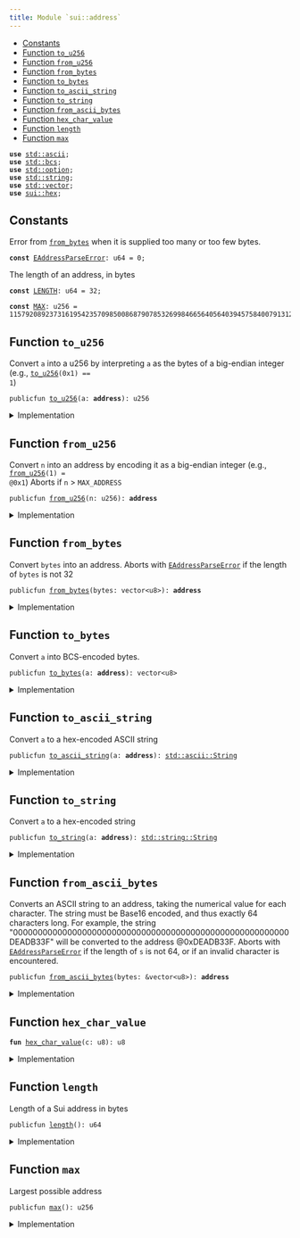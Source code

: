 ```yaml
---
title: Module `sui::address`
---
```




-  [Constants](#@Constants_0)
-  [Function `to_u256`](#sui_address_to_u256)
-  [Function `from_u256`](#sui_address_from_u256)
-  [Function `from_bytes`](#sui_address_from_bytes)
-  [Function `to_bytes`](#sui_address_to_bytes)
-  [Function `to_ascii_string`](#sui_address_to_ascii_string)
-  [Function `to_string`](#sui_address_to_string)
-  [Function `from_ascii_bytes`](#sui_address_from_ascii_bytes)
-  [Function `hex_char_value`](#sui_address_hex_char_value)
-  [Function `length`](#sui_address_length)
-  [Function `max`](#sui_address_max)


<pre><code><b>use</b> <a href="../std/ascii.md#std_ascii">std::ascii</a>;
<b>use</b> <a href="../std/bcs.md#std_bcs">std::bcs</a>;
<b>use</b> <a href="../std/option.md#std_option">std::option</a>;
<b>use</b> <a href="../std/string.md#std_string">std::string</a>;
<b>use</b> <a href="../std/vector.md#std_vector">std::vector</a>;
<b>use</b> <a href="hex.md#sui_hex">sui::hex</a>;
</code></pre>



<a name="@Constants_0"></a>

## Constants


<a name="sui_address_EAddressParseError"></a>

Error from <code><a href="address.md#sui_address_from_bytes">from_bytes</a></code> when it is supplied too many or too few bytes.


<pre><code><b>const</b> <a href="address.md#sui_address_EAddressParseError">EAddressParseError</a>: u64 = 0;
</code></pre>



<a name="sui_address_LENGTH"></a>

The length of an address, in bytes


<pre><code><b>const</b> <a href="address.md#sui_address_LENGTH">LENGTH</a>: u64 = 32;
</code></pre>



<a name="sui_address_MAX"></a>



<pre><code><b>const</b> <a href="address.md#sui_address_MAX">MAX</a>: u256 = 115792089237316195423570985008687907853269984665640564039457584007913129639935;
</code></pre>



<a name="sui_address_to_u256"></a>

## Function `to_u256`

Convert <code>a</code> into a u256 by interpreting <code>a</code> as the bytes of a big-endian integer
(e.g., <code><a href="address.md#sui_address_to_u256">to_u256</a>(0x1) == 1</code>)


<pre><code>publicfun <a href="address.md#sui_address_to_u256">to_u256</a>(a: <b>address</b>): u256
</code></pre>



<details>
<summary>Implementation</summary>


<pre><code><b>public</b> <b>native</b> <b>fun</b> <a href="address.md#sui_address_to_u256">to_u256</a>(a: <b>address</b>): u256;
</code></pre>



</details>

<a name="sui_address_from_u256"></a>

## Function `from_u256`

Convert <code>n</code> into an address by encoding it as a big-endian integer (e.g., <code><a href="address.md#sui_address_from_u256">from_u256</a>(1) = @0x1</code>)
Aborts if <code>n</code> > <code>MAX_ADDRESS</code>


<pre><code>publicfun <a href="address.md#sui_address_from_u256">from_u256</a>(n: u256): <b>address</b>
</code></pre>



<details>
<summary>Implementation</summary>


<pre><code><b>public</b> <b>native</b> <b>fun</b> <a href="address.md#sui_address_from_u256">from_u256</a>(n: u256): <b>address</b>;
</code></pre>



</details>

<a name="sui_address_from_bytes"></a>

## Function `from_bytes`

Convert <code>bytes</code> into an address.
Aborts with <code><a href="address.md#sui_address_EAddressParseError">EAddressParseError</a></code> if the length of <code>bytes</code> is not 32


<pre><code>publicfun <a href="address.md#sui_address_from_bytes">from_bytes</a>(bytes: vector&lt;u8&gt;): <b>address</b>
</code></pre>



<details>
<summary>Implementation</summary>


<pre><code><b>public</b> <b>native</b> <b>fun</b> <a href="address.md#sui_address_from_bytes">from_bytes</a>(bytes: vector&lt;u8&gt;): <b>address</b>;
</code></pre>



</details>

<a name="sui_address_to_bytes"></a>

## Function `to_bytes`

Convert <code>a</code> into BCS-encoded bytes.


<pre><code>publicfun <a href="address.md#sui_address_to_bytes">to_bytes</a>(a: <b>address</b>): vector&lt;u8&gt;
</code></pre>



<details>
<summary>Implementation</summary>


<pre><code><b>public</b> <b>fun</b> <a href="address.md#sui_address_to_bytes">to_bytes</a>(a: <b>address</b>): vector&lt;u8&gt; {
    <a href="bcs.md#sui_bcs_to_bytes">bcs::to_bytes</a>(&a)
}
</code></pre>



</details>

<a name="sui_address_to_ascii_string"></a>

## Function `to_ascii_string`

Convert <code>a</code> to a hex-encoded ASCII string


<pre><code>publicfun <a href="address.md#sui_address_to_ascii_string">to_ascii_string</a>(a: <b>address</b>): <a href="../std/ascii.md#std_ascii_String">std::ascii::String</a>
</code></pre>



<details>
<summary>Implementation</summary>


<pre><code><b>public</b> <b>fun</b> <a href="address.md#sui_address_to_ascii_string">to_ascii_string</a>(a: <b>address</b>): ascii::String {
    <a href="hex.md#sui_hex_encode">hex::encode</a>(<a href="address.md#sui_address_to_bytes">to_bytes</a>(a)).<a href="address.md#sui_address_to_ascii_string">to_ascii_string</a>()
}
</code></pre>



</details>

<a name="sui_address_to_string"></a>

## Function `to_string`

Convert <code>a</code> to a hex-encoded string


<pre><code>publicfun <a href="address.md#sui_address_to_string">to_string</a>(a: <b>address</b>): <a href="../std/string.md#std_string_String">std::string::String</a>
</code></pre>



<details>
<summary>Implementation</summary>


<pre><code><b>public</b> <b>fun</b> <a href="address.md#sui_address_to_string">to_string</a>(a: <b>address</b>): string::String {
    <a href="address.md#sui_address_to_ascii_string">to_ascii_string</a>(a).<a href="address.md#sui_address_to_string">to_string</a>()
}
</code></pre>



</details>

<a name="sui_address_from_ascii_bytes"></a>

## Function `from_ascii_bytes`

Converts an ASCII string to an address, taking the numerical value for each character. The
string must be Base16 encoded, and thus exactly 64 characters long.
For example, the string "00000000000000000000000000000000000000000000000000000000DEADB33F"
will be converted to the address @0xDEADB33F.
Aborts with <code><a href="address.md#sui_address_EAddressParseError">EAddressParseError</a></code> if the length of <code>s</code> is not 64,
or if an invalid character is encountered.


<pre><code>publicfun <a href="address.md#sui_address_from_ascii_bytes">from_ascii_bytes</a>(bytes: &vector&lt;u8&gt;): <b>address</b>
</code></pre>



<details>
<summary>Implementation</summary>


<pre><code><b>public</b> <b>fun</b> <a href="address.md#sui_address_from_ascii_bytes">from_ascii_bytes</a>(bytes: &vector&lt;u8&gt;): <b>address</b> {
    <b>assert</b>!(bytes.<a href="address.md#sui_address_length">length</a>() == 64, <a href="address.md#sui_address_EAddressParseError">EAddressParseError</a>);
    <b>let</b> <b>mut</b> hex_bytes = vector[];
    <b>let</b> <b>mut</b> i = 0;
    <b>while</b> (i &lt; 64) {
        <b>let</b> hi = <a href="address.md#sui_address_hex_char_value">hex_char_value</a>(bytes[i]);
        <b>let</b> lo = <a href="address.md#sui_address_hex_char_value">hex_char_value</a>(bytes[i+1]);
        hex_bytes.push_back((hi &lt;&lt; 4) | lo);
        i = i + 2;
    };
    <a href="address.md#sui_address_from_bytes">from_bytes</a>(hex_bytes)
}
</code></pre>



</details>

<a name="sui_address_hex_char_value"></a>

## Function `hex_char_value`



<pre><code><b>fun</b> <a href="address.md#sui_address_hex_char_value">hex_char_value</a>(c: u8): u8
</code></pre>



<details>
<summary>Implementation</summary>


<pre><code><b>fun</b> <a href="address.md#sui_address_hex_char_value">hex_char_value</a>(c: u8): u8 {
    <b>if</b> (c &gt;= 48 && c &lt;= 57) c - 48 // 0-9
    <b>else</b> <b>if</b> (c &gt;= 65 && c &lt;= 70) c - 55 // A-F
    <b>else</b> <b>if</b> (c &gt;= 97 && c &lt;= 102) c - 87 // a-f
    <b>else</b> <b>abort</b> <a href="address.md#sui_address_EAddressParseError">EAddressParseError</a>
}
</code></pre>



</details>

<a name="sui_address_length"></a>

## Function `length`

Length of a Sui address in bytes


<pre><code>publicfun <a href="address.md#sui_address_length">length</a>(): u64
</code></pre>



<details>
<summary>Implementation</summary>


<pre><code><b>public</b> <b>fun</b> <a href="address.md#sui_address_length">length</a>(): u64 {
    <a href="address.md#sui_address_LENGTH">LENGTH</a>
}
</code></pre>



</details>

<a name="sui_address_max"></a>

## Function `max`

Largest possible address


<pre><code>publicfun <a href="address.md#sui_address_max">max</a>(): u256
</code></pre>



<details>
<summary>Implementation</summary>


<pre><code><b>public</b> <b>fun</b> <a href="address.md#sui_address_max">max</a>(): u256 {
    <a href="address.md#sui_address_MAX">MAX</a>
}
</code></pre>



</details>
